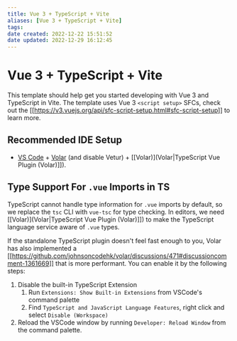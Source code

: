 ```yaml
---
title: Vue 3 + TypeScript + Vite
aliases: [Vue 3 + TypeScript + Vite]
tags: 
date created: 2022-12-22 15:51:52
date updated: 2022-12-29 16:12:45
---
```


# Vue 3 + TypeScript + Vite

This template should help get you started developing with Vue 3 and TypeScript in Vite. The template uses Vue 3 `<script setup>` SFCs, check out the [[https://v3.vuejs.org/api/sfc-script-setup.html#sfc-script-setup]] to learn more.

## Recommended IDE Setup

- [VS Code](https://code.visualstudio.com/) + [Volar](https://marketplace.visualstudio.com/items?itemName=Vue.volar) (and disable Vetur) + [[Volar)](Volar|TypeScript Vue Plugin (Volar)]]).

## Type Support For `.vue` Imports in TS

TypeScript cannot handle type information for `.vue` imports by default, so we replace the `tsc` CLI with `vue-tsc` for type checking. In editors, we need [[Volar)](Volar|TypeScript Vue Plugin (Volar)]]) to make the TypeScript language service aware of `.vue` types.

If the standalone TypeScript plugin doesn't feel fast enough to you, Volar has also implemented a [[https://github.com/johnsoncodehk/volar/discussions/471#discussioncomment-1361669]] that is more performant. You can enable it by the following steps:

1. Disable the built-in TypeScript Extension
   1. Run `Extensions: Show Built-in Extensions` from VSCode's command palette
   2. Find `TypeScript and JavaScript Language Features`, right click and select `Disable (Workspace)`
2. Reload the VSCode window by running `Developer: Reload Window` from the command palette.
